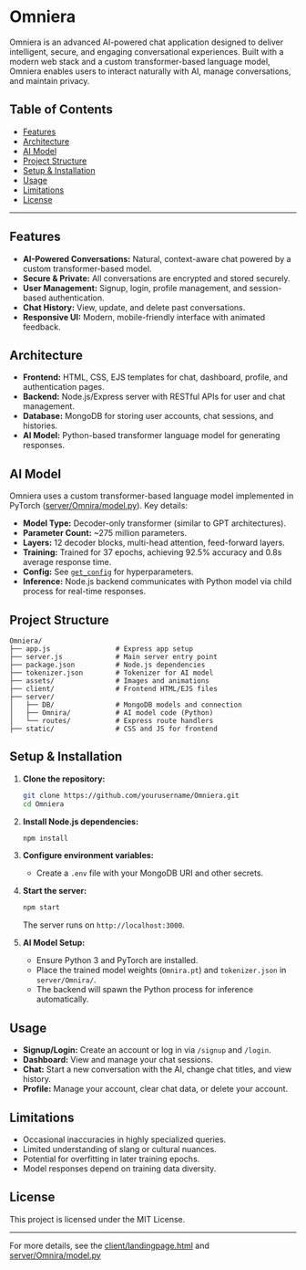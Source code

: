 # Omniera

Omniera is an advanced AI-powered chat application designed to deliver intelligent, secure, and engaging conversational experiences. Built with a modern web stack and a custom transformer-based language model, Omniera enables users to interact naturally with AI, manage conversations, and maintain privacy.

## Table of Contents

- [Features](#features)
- [Architecture](#architecture)
- [AI Model](#ai-model)
- [Project Structure](#project-structure)
- [Setup & Installation](#setup--installation)
- [Usage](#usage)
- [Limitations](#limitations)
- [License](#license)

---

## Features

- **AI-Powered Conversations:** Natural, context-aware chat powered by a custom transformer-based model.
- **Secure & Private:** All conversations are encrypted and stored securely.
- **User Management:** Signup, login, profile management, and session-based authentication.
- **Chat History:** View, update, and delete past conversations.
- **Responsive UI:** Modern, mobile-friendly interface with animated feedback.

## Architecture

- **Frontend:** HTML, CSS, EJS templates for chat, dashboard, profile, and authentication pages.
- **Backend:** Node.js/Express server with RESTful APIs for user and chat management.
- **Database:** MongoDB for storing user accounts, chat sessions, and histories.
- **AI Model:** Python-based transformer language model for generating responses.

## AI Model

Omniera uses a custom transformer-based language model implemented in PyTorch ([server/Omnira/model.py](server/Omnira/model.py)). Key details:

- **Model Type:** Decoder-only transformer (similar to GPT architectures).
- **Parameter Count:** ~275 million parameters.
- **Layers:** 12 decoder blocks, multi-head attention, feed-forward layers.
- **Training:** Trained for 37 epochs, achieving 92.5% accuracy and 0.8s average response time.
- **Config:** See [`get_config`](server/Omnira/config.py) for hyperparameters.
- **Inference:** Node.js backend communicates with Python model via child process for real-time responses.

## Project Structure

```
Omniera/
├── app.js                # Express app setup
├── server.js             # Main server entry point
├── package.json          # Node.js dependencies
├── tokenizer.json        # Tokenizer for AI model
├── assets/               # Images and animations
├── client/               # Frontend HTML/EJS files
├── server/
│   ├── DB/               # MongoDB models and connection
│   ├── Omnira/           # AI model code (Python)
│   └── routes/           # Express route handlers
├── static/               # CSS and JS for frontend
```

## Setup & Installation

1. **Clone the repository:**
   ```sh
   git clone https://github.com/yourusername/Omniera.git
   cd Omniera
   ```

2. **Install Node.js dependencies:**
   ```sh
   npm install
   ```

3. **Configure environment variables:**
   - Create a `.env` file with your MongoDB URI and other secrets.

4. **Start the server:**
   ```sh
   npm start
   ```
   The server runs on `http://localhost:3000`.

5. **AI Model Setup:**
   - Ensure Python 3 and PyTorch are installed.
   - Place the trained model weights (`Omnira.pt`) and `tokenizer.json` in `server/Omnira/`.
   - The backend will spawn the Python process for inference automatically.

## Usage

- **Signup/Login:** Create an account or log in via `/signup` and `/login`.
- **Dashboard:** View and manage your chat sessions.
- **Chat:** Start a new conversation with the AI, change chat titles, and view history.
- **Profile:** Manage your account, clear chat data, or delete your account.

## Limitations

- Occasional inaccuracies in highly specialized queries.
- Limited understanding of slang or cultural nuances.
- Potential for overfitting in later training epochs.
- Model responses depend on training data diversity.

## License

This project is licensed under the MIT License.

---

For more details, see the [client/landingpage.html](client/landingpage.html) and [server/Omnira/model.py](server/Omnira/model.py)


